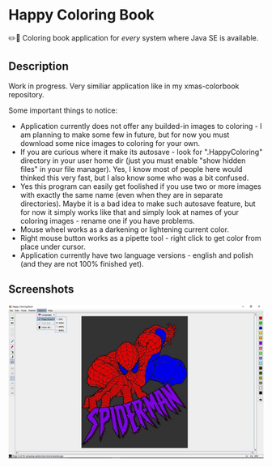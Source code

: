 # Happy Coloring Book
✏️🎨 Coloring book application for *every* system where Java SE is available.

## Description
Work in progress. Very similiar application like in my xmas-colorbook repository.

Some important things to notice:
* Application currently does not offer any builded-in images to coloring - I am planning to make some few in future,
but for now you must download some nice images to coloring for your own.
* If you are curious where it make its autosave - look for ".HappyColoring" directory in your user home dir (just
you must enable "show hidden files" in your file manager). Yes, I know most of people here would thinked this
very fast, but I also know some who was a bit confused.
* Yes this program can easily get foolished if you use two or more images with exactly the same name (even when they are
in separate directories). Maybe it is a bad idea to make such autosave feature, but for now it simply works like that and
simply look at names of your coloring images - rename one if you have problems.
* Mouse wheel works as a darkening or lightening current color.
* Right mouse button works as a pipette tool - right click to get color from place under cursor.
* Application currently have two language versions - english and polish (and they are not 100% finished yet).

## Screenshots
![](screenshot.jpg)
